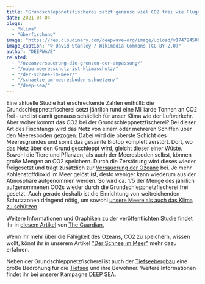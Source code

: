 ```yaml
---
title: "Grundschleppnetzfischerei setzt genauso viel CO2 frei wie Flugreisen"
date: 2021-04-04
blogs: 
  - "klima"
  - "überfischung"
image: "https://res.cloudinary.com/deepwave-org/image/upload/v1747245062/deepwave.org/Unbenannt.png"
image_caption: "© David Stanley / Wikimedia Commons (CC-BY-2.0)"
author: "DEEPWAVE"
related: 
  - "/ozeanversauerung-die-grenzen-der-anpassung/"
  - "/nabu-meeresschutz-ist-klimaschutz/"
  - "/der-schnee-im-meer/"
  - "/schaetze-am-meeresboden-schuetzen/"
  - "/deep-sea/"
---
```


Eine aktuelle Studie hat erschreckende Zahlen enthüllt: die Grundschleppnetzfischerei setzt jährlich rund eine Milliarde Tonnen an CO2 frei - und ist damit genauso schädlich für unser Klima wie der Luftverkehr. Aber woher kommt das CO2 bei der Grundschleppnetzfischerei? Bei dieser Art des Fischfangs wird das Netz von einem oder mehreren Schiffen über den Meeresboden gezogen. Dabei wird die oberste Schicht des Meeresgrundes und somit das gesamte Biotop komplett zerstört. Dort, wo das Netz über den Grund geschleppt wird, gleicht dieser einer Wüste. Sowohl die Tiere und Pflanzen, als auch der Meeresboden selbst, können große Mengen an CO2 speichern. Durch die Zerstörung wird dieses wieder freigesetzt und trägt zusätzlich zur [Versauerung der Ozeane](https://www.deepwave.org/ozeanversauerung-die-grenzen-der-anpassung/) bei. Je mehr Kohlenstoffdioxid im Meer gelöst ist, desto weniger kann wiederum aus der Atmosphäre aufgenommen werden. So wird ca. 1/5 der Menge des jährlich aufgenommenen CO2s wieder durch die Grundschleppnetzfischerei frei gesetzt. Auch gerade deshalb ist die Einrichtung von weitreichenden Schutzzonen dringend nötig, um sowohl [unsere Meere als auch das Klima zu schützen](https://www.deepwave.org/nabu-meeresschutz-ist-klimaschutz/).

Weitere Informationen und Graphiken zu der veröffentlichten Studie findet ihr in [diesem Artikel](https://www.theguardian.com/environment/2021/mar/17/trawling-for-fish-releases-as-much-carbon-as-air-travel-report-finds-climate-crisis) von [The Guardian.](https://www.theguardian.com/international)

Wenn ihr mehr über die Fähigkeit des Ozeans, CO2 zu speichern, wissen wollt, könnt ihr in unserem Artikel ["Der Schnee im Meer"](https://www.deepwave.org/der-schnee-im-meer/) mehr dazu erfahren.

Neben der Grundschleppnetzfischerei ist auch der [Tiefseebergbau](https://www.deepwave.org/schaetze-am-meeresboden-schuetzen/) eine große Bedrohung für die [Tiefsee](https://www.deepwave.org/die-ozeane/die-tiefsee/) und ihre Bewohner. Weitere Informationen findet ihr bei unserer Kampagne [DEEP SEA](https://www.deepwave.org/deep-sea/).
